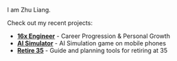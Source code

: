 I am Zhu Liang.

Check out my recent projects:

- **[16x Engineer](https://16x.engineer/)** - Career Progression & Personal Growth
- **[AI Simulator](https://ai-simulator.com/)** - AI Simulation game on mobile phones
- **[Retire 35](https://retire35.com/)** - Guide and planning tools for retiring at 35
